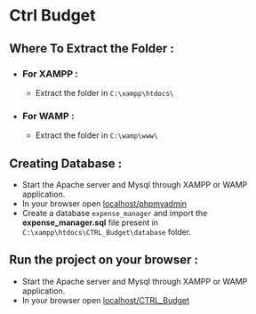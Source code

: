# Ctrl Budget

## Where To Extract the Folder :
- ### For XAMPP :
  - Extract the folder in `C:\xampp\htdocs\`
- ### For WAMP :
  - Extract the folder in `C:\wamp\www\`

## Creating Database :
- Start the Apache server and Mysql through XAMPP or WAMP application.
- In your browser open [localhost/phpmyadmin](http://localhost/phpmyadmin/)
- Create a database `expense_manager` and import the **expense_manager.sql** file present in `C:\xampp\htdocs\CTRL_Budget\database` folder.

## Run the project on your browser :
- Start the Apache server and Mysql through XAMPP or WAMP application.
- In your browser open [localhost/CTRL_Budget](http://localhost/CTRL_Budget/)
